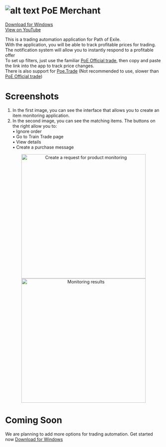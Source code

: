 # ![alt text](https://user-images.githubusercontent.com/45703525/89988517-52bcf680-dc88-11ea-9ae6-f7e4b09cf850.png) PoE Merchant
[Download for Windows](https://github.com/Abaxoth/PoeMerchant/releases/download/1.1.0.5/Poe.Merchant.exe)<br/>
[View on YouTube](https://www.youtube.com/watch?v=mz2RshLC5_8)<br/>

This is a trading automation application for Path of Exile.<br/>
With the application, you will be able to track profitable prices for trading.<br/>
The notification system will allow you to instantly respond to a profitable offer<br/>
To set up filters, just use the familiar [PoE Official trade](https://www.pathofexile.com/trade/search), then copy and paste the link into the app to track price changes.<br/>
There is also support for [Poe.Trade](https://poe.trade/) (Not recommended to use, slower than [PoE Official trade](https://www.pathofexile.com/trade/search))<br/>

# Screenshots
1) In the first image, you can see the interface that allows you to create an item monitoring application.<br/>
2) In the second image, you can see the matching items. The buttons on the right allow you to:<br/>
    • Ignore order<br/>
    • Go to Train Trade page<br/>
    • View details<br/>
    • Create a purchase message<br/>
<p align="center">
  <img src="https://user-images.githubusercontent.com/45703525/90262649-3b803380-de57-11ea-92ac-09e8d58f240b.png" width="400" title="Create a request for product monitoring">
  <img src="https://user-images.githubusercontent.com/45703525/90262595-2acfbd80-de57-11ea-801b-729d866336d0.png" width="400" alt="Monitoring results">
</p>

# Coming Soon
We are planning to add more options for trading automation. Get started now [Download for Windows](https://github.com/Abaxoth/PoeMerchant/releases/download/1.1.0.5/Poe.Merchant.exe)

